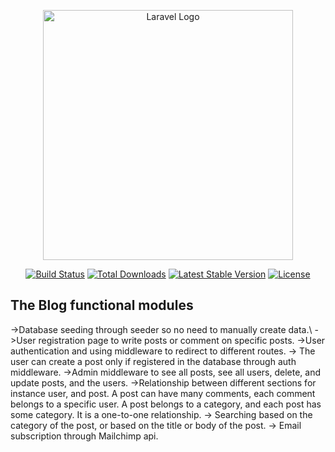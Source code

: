 <p align="center"><a href="https://laravel.com" target="_blank"><img src="https://raw.githubusercontent.com/laravel/art/master/logo-lockup/5%20SVG/2%20CMYK/1%20Full%20Color/laravel-logolockup-cmyk-red.svg" width="400" alt="Laravel Logo"></a></p>

<p align="center">
<a href="https://github.com/laravel/framework/actions"><img src="https://github.com/laravel/framework/workflows/tests/badge.svg" alt="Build Status"></a>
<a href="https://packagist.org/packages/laravel/framework"><img src="https://img.shields.io/packagist/dt/laravel/framework" alt="Total Downloads"></a>
<a href="https://packagist.org/packages/laravel/framework"><img src="https://img.shields.io/packagist/v/laravel/framework" alt="Latest Stable Version"></a>
<a href="https://packagist.org/packages/laravel/framework"><img src="https://img.shields.io/packagist/l/laravel/framework" alt="License"></a>
</p>

## The Blog functional modules
->Database seeding through seeder so no need to manually create data.\\
->User registration page to write posts or comment on specific posts.
->User authentication and using middleware to redirect to different routes.
-> The user can create a post only if registered in the database through auth middleware.
->Admin middleware to see all posts, see all users, delete, and update posts, and the users.
->Relationship between different sections for instance user, and post. A post can have many comments, each comment belongs to a specific user. A post belongs to a category, and each post has some category. It is a one-to-one relationship.
-> Searching based on the category of the post, or based on the title or body of the post.
-> Email subscription through Mailchimp api.
